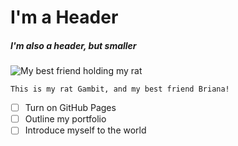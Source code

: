 # I'm a Header
##### I'm also a header, but smaller 
![My best friend holding my rat](https://user-images.githubusercontent.com/99774195/190000798-5337e676-e084-4485-acdb-7ab9343e875b.jpg)
```
This is my rat Gambit, and my best friend Briana!
```
- [ ] Turn on GitHub Pages
- [ ] Outline my portfolio
- [ ] Introduce myself to the world
